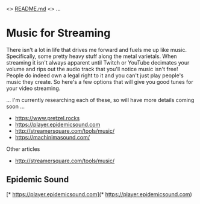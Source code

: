 <> [README.md](README.md) <> ...

# Music for Streaming

There isn't a lot in life that drives me forward and fuels me up like music. Specifically, some pretty heavy stuff along the metal varietals. When streaming it isn't always apparent until Twitch or YouTube decimates your volume and rips out the audio track that you'll notice music isn't free! People do indeed own a legal right to it and you can't just play people's music they create. So here's a few options that will give you good tunes for your video streaming.

... I'm currently researching each of these, so will have more details coming soon ...

* https://www.pretzel.rocks
* https://player.epidemicsound.com
* http://streamersquare.com/tools/music/
* https://machinimasound.com/

Other articles

* http://streamersquare.com/tools/music/

## Epidemic Sound

[* https://player.epidemicsound.com](* https://player.epidemicsound.com)
